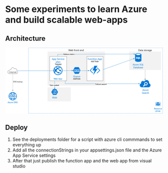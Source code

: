# Some experiments to learn Azure and build scalable web-apps

## Architecture

![Alt text](architecture.png?raw=true "Architecture")

## Deploy
1. See the deployments folder for a script with azure cli commmands to set everything up
2. Add all the connectionStrings in your appsettings.json file and the Azure App Service settings
3. After that just publish the function app and the web app from visual studio